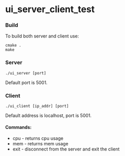 # ui_server_client_test

### Build
To build both server and client use:
```
cmake .
make
```

### Server
```
./ui_server [port]
```
Default port is 5001.

### Client
```
./ui_client [ip_addr] [port]
```
Default address is localhost, port is 5001.

#### Commands:
- cpu - returns cpu usage
- mem - returns mem usage
- exit - disconnect from the server and exit the client

